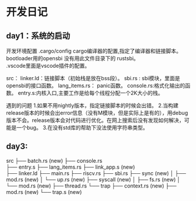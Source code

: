 # 开发日记

## day1：系统的启动

开发环境配置
.cargo/config cargo编译器的配置,指定了编译器和链接脚本。  
bootloader用的opensbi 没有用此文件目录下的 rustsbi。  
.vscode里面是vscode插件的配置。  

src：
    linker.ld：链接脚本（初始栈是放在bss段）。
    sbi.rs : sbi模块，里面是opensbi的接口函数。
    lang_items.rs： panic函数。
    console.rs:格式化输出的函数。
    entry.s:内核入口,主要工作是给每个线程分配一个2K大小的栈。




遇到的问题 
1.如果不用nightly版本，指定链接脚本的时候会出错。
2.当构建release版本的时候会出error信息（没有M模块，但是实际上是有的），用debug版本不会。release版本会对代码进行优化。在网上搜索后没有发现如何解决，可能是一个bug。
3.在没有std库的帮助下没法使用字符串类型。

## day3:
src
├── batch.rs        (new)
├── console.rs      
├── entry.s 
├── lang_items.rs
├── link_app.s      (new)      
├── linker.ld
├── main.rs
├── riscv.rs
├── sbi.rs
├── sync            (new)
│   ├── mod.rs      (new)
│   └── up.rs       (new)
├── syscall         (new)
│   ├── fs.rs       (new)
│   └── mod.rs      (new)
├── thread.rs
└── trap
    ├── context.rs  (new)
    ├── mod.rs      (new)
    └── trap.s      (new)
